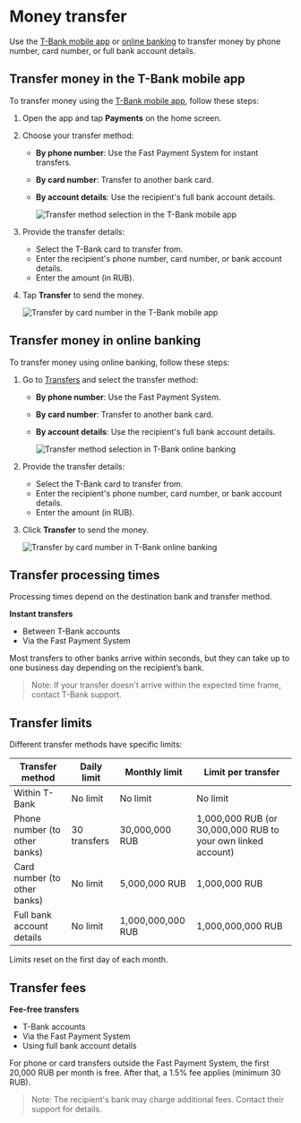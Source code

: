 # Money transfer

Use the [T-Bank mobile app](https://www.tbank.ru/apps/) or [online banking](https://www.tbank.ru) to transfer money by phone number, card number, or full bank account details.

## Transfer money in the T-Bank mobile app

To transfer money using the [T-Bank mobile app](https://www.tbank.ru/apps/), follow these steps:

1. Open the app and tap **Payments** on the home screen.

2. Choose your transfer method:
   - **By phone number**: Use the Fast Payment System for instant transfers.
   - **By card number**: Transfer to another bank card.
   - **By account details**: Use the recipient's full bank account details.

     ![Transfer method selection in the T-Bank mobile app](./images/money-transfer/mobile-app/transfer-method.png)

3. Provide the transfer details:
   - Select the T-Bank card to transfer from.
   - Enter the recipient's phone number, card number, or bank account details.
   - Enter the amount (in RUB).

4. Tap **Transfer** to send the money.

   ![Transfer by card number in the T-Bank mobile app](./images/money-transfer/mobile-app/transfer-card.png)

## Transfer money in online banking

To transfer money using online banking, follow these steps:

1. Go to [Transfers](https://www.tbank.ru/payments/transfers/) and select the transfer method:
   - **By phone number**: Use the Fast Payment System.
   - **By card number**: Transfer to another bank card.
   - **By account details**: Use the recipient's full bank account details.

     ![Transfer method selection in T-Bank online banking](./images/money-transfer/online-banking/transfer-method.png)

2. Provide the transfer details:
   - Select the T-Bank card to transfer from.
   - Enter the recipient's phone number, card number, or bank account details.
   - Enter the amount (in RUB).

3. Click **Transfer** to send the money.

   ![Transfer by card number in T-Bank online banking](./images/money-transfer/online-banking/transfer-card.png)

## Transfer processing times

Processing times depend on the destination bank and transfer method.

**Instant transfers**
- Between T-Bank accounts
- Via the Fast Payment System

Most transfers to other banks arrive within seconds, but they can take up to one business day depending on the recipient’s bank.

> Note: If your transfer doesn't arrive within the expected time frame, contact T-Bank support.

## Transfer limits

Different transfer methods have specific limits:

| Transfer method               | Daily limit  | Monthly limit     | Limit per transfer                                           |
| ----------------------------- | ------------ | ----------------- | ------------------------------------------------------------ |
| Within T-Bank                 | No limit     | No limit          | No limit                                                     |
| Phone number (to other banks) | 30 transfers | 30,000,000 RUB    | 1,000,000 RUB (or 30,000,000 RUB to your own linked account) |
| Card number (to other banks)  | No limit     | 5,000,000 RUB     | 1,000,000 RUB                                                |
| Full bank account details     | No limit     | 1,000,000,000 RUB | 1,000,000,000 RUB                                            |

Limits reset on the first day of each month.

## Transfer fees

**Fee-free transfers**
- T-Bank accounts
- Via the Fast Payment System
- Using full bank account details

For phone or card transfers outside the Fast Payment System, the first 20,000 RUB per month is free. After that, a 1.5% fee applies (minimum 30 RUB).

> Note: The recipient's bank may charge additional fees. Contact their support for details.
